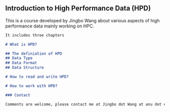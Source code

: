 ## Introduction to High Performance Data (HPD)

This is a course developed by Jingbo Wang about various aspects of high performance data mainly working on HPC.

```markdown
It includes three chapters

# What is HPD?

## The definiation of HPD
## Data Type
## Data Format
## Data Structure

# How to read and write HPD?

# How to work with HPD?

### Contact

Comments are welcome, please contact me at Jingbo dot Wang at anu dot edu dot au.

